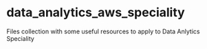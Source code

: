 # data_analytics_aws_speciality

Files collection with some useful resources to apply to Data Anlytics Speciality
